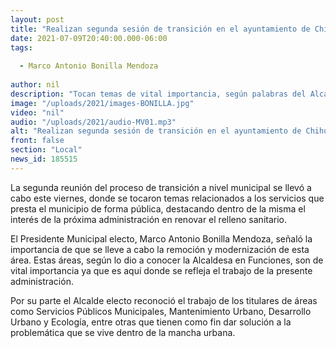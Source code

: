 ```yaml
---
layout: post
title: "Realizan segunda sesión de transición en el ayuntamiento de Chihuahua"
date: 2021-07-09T20:40:00.000-06:00
tags:
  
  - Marco Antonio Bonilla Mendoza
  
author: nil
description: "Tocan temas de vital importancia, según palabras del Alcalde electo."
image: "/uploads/2021/images-BONILLA.jpg"
video: "nil"
audio: "/uploads/2021/audio-MV01.mp3"
alt: "Realizan segunda sesión de transición en el ayuntamiento de Chihuahua"
front: false
section: "Local"
news_id: 185515
---
```


La segunda reunión del proceso de transición a nivel municipal se llevó a cabo este viernes, donde se tocaron temas relacionados a los servicios que presta el municipio de forma pública, destacando dentro de la misma el interés de la próxima administración en renovar el relleno sanitario.

El Presidente Municipal electo, Marco Antonio Bonilla Mendoza, señaló la importancia de que se lleve a cabo la remoción y modernización de esta área. Estas áreas, según lo dio a conocer la Alcaldesa en Funciones, son de vital importancia ya que es aquí donde se refleja el trabajo de la presente administración.

Por su parte el Alcalde electo reconoció el trabajo de los titulares de áreas como Servicios Públicos Municipales, Mantenimiento Urbano, Desarrollo Urbano y Ecología, entre otras que tienen como fin dar solución a la problemática que se vive dentro de la mancha urbana.
